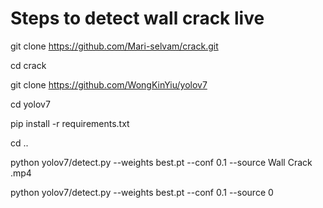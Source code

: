 # Steps to detect wall crack live

git clone https://github.com/Mari-selvam/crack.git

cd crack

git clone https://github.com/WongKinYiu/yolov7


cd yolov7


pip install -r requirements.txt

cd ..

python yolov7/detect.py --weights best.pt --conf 0.1 --source Wall Crack .mp4

python yolov7/detect.py --weights best.pt --conf 0.1 --source 0
